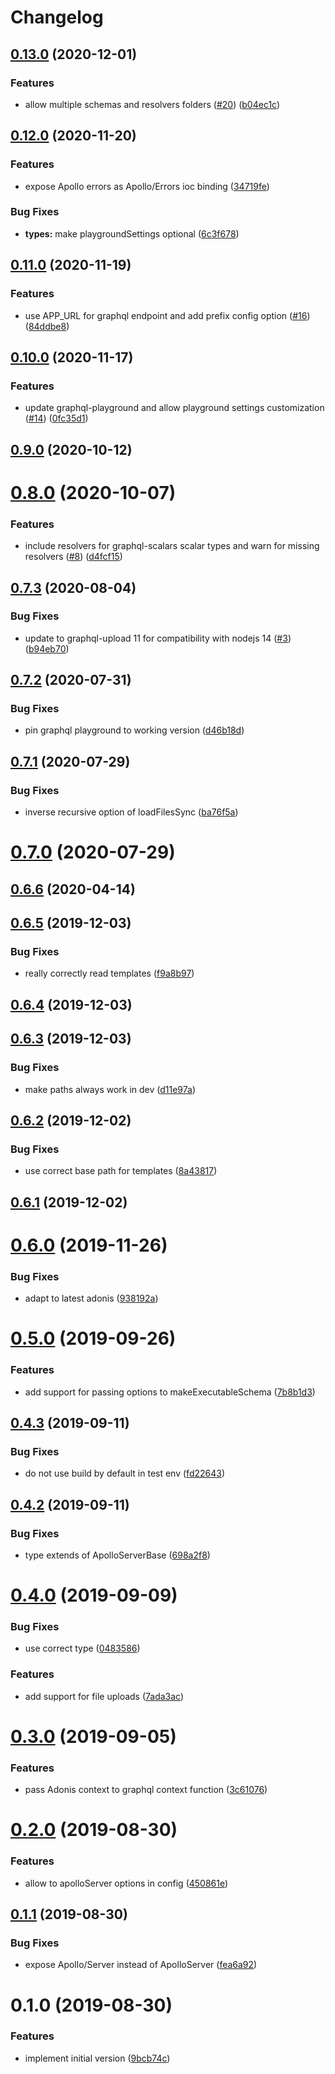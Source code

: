 # Changelog

## [0.13.0](https://www.github.com/zakodium/adonis-apollo/compare/v0.12.0...v0.13.0) (2020-12-01)


### Features

* allow multiple schemas and resolvers folders ([#20](https://www.github.com/zakodium/adonis-apollo/issues/20)) ([b04ec1c](https://www.github.com/zakodium/adonis-apollo/commit/b04ec1c43564ac0450eb216f3ee16d7b6964ec94))

## [0.12.0](https://www.github.com/zakodium/adonis-apollo/compare/v0.11.0...v0.12.0) (2020-11-20)


### Features

* expose Apollo errors as Apollo/Errors ioc binding ([34719fe](https://www.github.com/zakodium/adonis-apollo/commit/34719fe9e5953d9d958ee34952ee62e60bb76925))


### Bug Fixes

* **types:** make playgroundSettings optional ([6c3f678](https://www.github.com/zakodium/adonis-apollo/commit/6c3f6788e7915abb3ac02d6274f206a6a10e8d75))

## [0.11.0](https://www.github.com/zakodium/adonis-apollo/compare/v0.10.0...v0.11.0) (2020-11-19)


### Features

* use APP_URL for graphql endpoint and add prefix config option ([#16](https://www.github.com/zakodium/adonis-apollo/issues/16)) ([84ddbe8](https://www.github.com/zakodium/adonis-apollo/commit/84ddbe8276668dad1626d561206ceda349cb9592))

## [0.10.0](https://www.github.com/zakodium/adonis-apollo/compare/v0.9.0...v0.10.0) (2020-11-17)


### Features

* update graphql-playground and allow playground settings customization ([#14](https://www.github.com/zakodium/adonis-apollo/issues/14)) ([0fc35d1](https://www.github.com/zakodium/adonis-apollo/commit/0fc35d1a0615c1ad81a7d856cbc40691079c419e))

## [0.9.0](https://github.com/zakodium/adonis-apollo/compare/v0.8.0...v0.9.0) (2020-10-12)

# [0.8.0](https://github.com/zakodium/adonis-apollo/compare/v0.7.3...v0.8.0) (2020-10-07)


### Features

* include resolvers for graphql-scalars scalar types and warn for missing resolvers ([#8](https://github.com/zakodium/adonis-apollo/issues/8)) ([d4fcf15](https://github.com/zakodium/adonis-apollo/commit/d4fcf15a6a868f94744c37527fd74ce924be716d))



## [0.7.3](https://github.com/zakodium/adonis-apollo/compare/v0.7.2...v0.7.3) (2020-08-04)


### Bug Fixes

* update to graphql-upload 11 for compatibility with nodejs 14 ([#3](https://github.com/zakodium/adonis-apollo/issues/3)) ([b94eb70](https://github.com/zakodium/adonis-apollo/commit/b94eb70193e1e2e39120c4a0f55e063558502f69))



## [0.7.2](https://github.com/zakodium/adonis-apollo/compare/v0.7.1...v0.7.2) (2020-07-31)


### Bug Fixes

* pin graphql playground to working version ([d46b18d](https://github.com/zakodium/adonis-apollo/commit/d46b18d01904e648b6371f2b2090e1ba7490088f))



## [0.7.1](https://github.com/zakodium/adonis-apollo/compare/v0.7.0...v0.7.1) (2020-07-29)


### Bug Fixes

* inverse recursive option of loadFilesSync ([ba76f5a](https://github.com/zakodium/adonis-apollo/commit/ba76f5a86ec44965df9ef3e636e9bbbdfeeec557))



# [0.7.0](https://github.com/zakodium/adonis-apollo/compare/v0.6.6...v0.7.0) (2020-07-29)



## [0.6.6](https://github.com/zakodium/adonis-apollo/compare/v0.6.5...v0.6.6) (2020-04-14)



## [0.6.5](https://github.com/zakodium/adonis-apollo/compare/v0.6.4...v0.6.5) (2019-12-03)


### Bug Fixes

* really correctly read templates ([f9a8b97](https://github.com/zakodium/adonis-apollo/commit/f9a8b973c3240376140c7de8d88056ca7cbb597f))



## [0.6.4](https://github.com/zakodium/adonis-apollo/compare/v0.6.3...v0.6.4) (2019-12-03)



## [0.6.3](https://github.com/zakodium/adonis-apollo/compare/v0.6.2...v0.6.3) (2019-12-03)


### Bug Fixes

* make paths always work in dev ([d11e97a](https://github.com/zakodium/adonis-apollo/commit/d11e97a499c2097bf5ced0093b83149ec07ee029))



## [0.6.2](https://github.com/zakodium/adonis-apollo/compare/v0.6.1...v0.6.2) (2019-12-02)


### Bug Fixes

* use correct base path for templates ([8a43817](https://github.com/zakodium/adonis-apollo/commit/8a438172efb157072886dfd436f59a78bd9ef929))



## [0.6.1](https://github.com/zakodium/adonis-apollo/compare/v0.6.0...v0.6.1) (2019-12-02)



# [0.6.0](https://github.com/zakodium/adonis-apollo/compare/v0.5.0...v0.6.0) (2019-11-26)


### Bug Fixes

* adapt to latest adonis ([938192a](https://github.com/zakodium/adonis-apollo/commit/938192a4d4dd0a10948f0a2f901faab3d8d8a061))



# [0.5.0](https://github.com/zakodium/adonis-apollo/compare/v0.4.3...v0.5.0) (2019-09-26)


### Features

* add support for passing options to makeExecutableSchema ([7b8b1d3](https://github.com/zakodium/adonis-apollo/commit/7b8b1d3))



## [0.4.3](https://github.com/zakodium/adonis-apollo/compare/v0.4.2...v0.4.3) (2019-09-11)


### Bug Fixes

* do not use build by default in test env ([fd22643](https://github.com/zakodium/adonis-apollo/commit/fd22643))



## [0.4.2](https://github.com/zakodium/adonis-apollo/compare/v0.4.1...v0.4.2) (2019-09-11)


### Bug Fixes

* type extends of ApolloServerBase ([698a2f8](https://github.com/zakodium/adonis-apollo/commit/698a2f8))



# [0.4.0](https://github.com/zakodium/adonis-apollo/compare/v0.3.0...v0.4.0) (2019-09-09)


### Bug Fixes

* use correct type ([0483586](https://github.com/zakodium/adonis-apollo/commit/0483586))


### Features

* add support for file uploads ([7ada3ac](https://github.com/zakodium/adonis-apollo/commit/7ada3ac))



# [0.3.0](https://github.com/zakodium/adonis-apollo/compare/v0.2.0...v0.3.0) (2019-09-05)


### Features

* pass Adonis context to graphql context function ([3c61076](https://github.com/zakodium/adonis-apollo/commit/3c61076))



# [0.2.0](https://github.com/zakodium/adonis-apollo/compare/v0.1.1...v0.2.0) (2019-08-30)


### Features

* allow to apolloServer options in config ([450861e](https://github.com/zakodium/adonis-apollo/commit/450861e))



## [0.1.1](https://github.com/zakodium/adonis-apollo/compare/v0.1.0...v0.1.1) (2019-08-30)


### Bug Fixes

* expose Apollo/Server instead of ApolloServer ([fea6a92](https://github.com/zakodium/adonis-apollo/commit/fea6a92))



# 0.1.0 (2019-08-30)


### Features

* implement initial version ([9bcb74c](https://github.com/zakodium/adonis-apollo/commit/9bcb74c))
